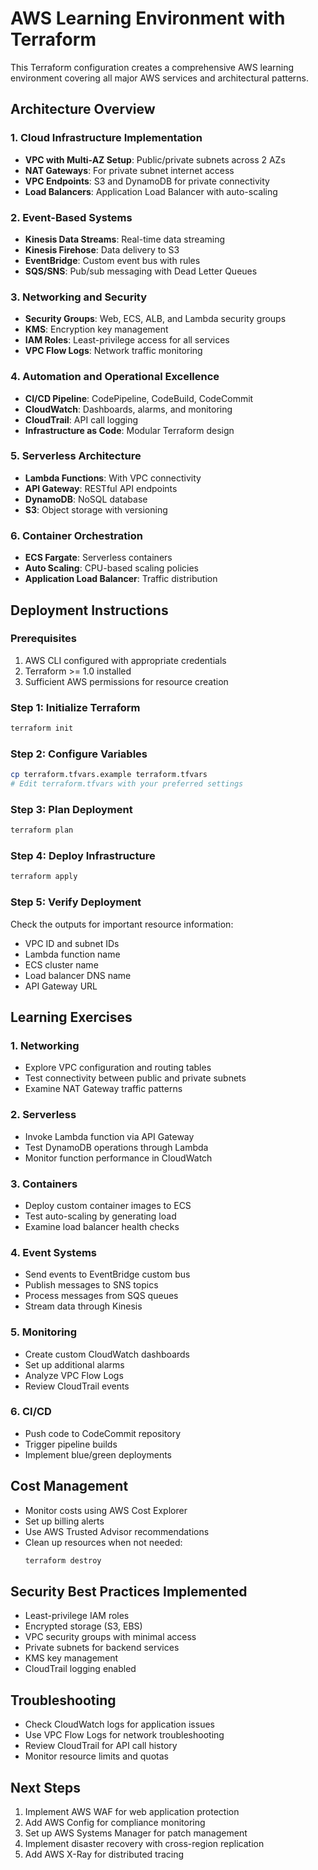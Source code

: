 # AWS Learning Environment with Terraform

This Terraform configuration creates a comprehensive AWS learning environment covering all major AWS services and architectural patterns.

## Architecture Overview

### 1. Cloud Infrastructure Implementation
- **VPC with Multi-AZ Setup**: Public/private subnets across 2 AZs
- **NAT Gateways**: For private subnet internet access
- **VPC Endpoints**: S3 and DynamoDB for private connectivity
- **Load Balancers**: Application Load Balancer with auto-scaling

### 2. Event-Based Systems
- **Kinesis Data Streams**: Real-time data streaming
- **Kinesis Firehose**: Data delivery to S3
- **EventBridge**: Custom event bus with rules
- **SQS/SNS**: Pub/sub messaging with Dead Letter Queues

### 3. Networking and Security
- **Security Groups**: Web, ECS, ALB, and Lambda security groups
- **KMS**: Encryption key management
- **IAM Roles**: Least-privilege access for all services
- **VPC Flow Logs**: Network traffic monitoring

### 4. Automation and Operational Excellence
- **CI/CD Pipeline**: CodePipeline, CodeBuild, CodeCommit
- **CloudWatch**: Dashboards, alarms, and monitoring
- **CloudTrail**: API call logging
- **Infrastructure as Code**: Modular Terraform design

### 5. Serverless Architecture
- **Lambda Functions**: With VPC connectivity
- **API Gateway**: RESTful API endpoints
- **DynamoDB**: NoSQL database
- **S3**: Object storage with versioning

### 6. Container Orchestration
- **ECS Fargate**: Serverless containers
- **Auto Scaling**: CPU-based scaling policies
- **Application Load Balancer**: Traffic distribution

## Deployment Instructions

### Prerequisites
1. AWS CLI configured with appropriate credentials
2. Terraform >= 1.0 installed
3. Sufficient AWS permissions for resource creation

### Step 1: Initialize Terraform
```bash
terraform init
```

### Step 2: Configure Variables
```bash
cp terraform.tfvars.example terraform.tfvars
# Edit terraform.tfvars with your preferred settings
```

### Step 3: Plan Deployment
```bash
terraform plan
```

### Step 4: Deploy Infrastructure
```bash
terraform apply
```

### Step 5: Verify Deployment
Check the outputs for important resource information:
- VPC ID and subnet IDs
- Lambda function name
- ECS cluster name
- Load balancer DNS name
- API Gateway URL

## Learning Exercises

### 1. Networking
- Explore VPC configuration and routing tables
- Test connectivity between public and private subnets
- Examine NAT Gateway traffic patterns

### 2. Serverless
- Invoke Lambda function via API Gateway
- Test DynamoDB operations through Lambda
- Monitor function performance in CloudWatch

### 3. Containers
- Deploy custom container images to ECS
- Test auto-scaling by generating load
- Examine load balancer health checks

### 4. Event Systems
- Send events to EventBridge custom bus
- Publish messages to SNS topics
- Process messages from SQS queues
- Stream data through Kinesis

### 5. Monitoring
- Create custom CloudWatch dashboards
- Set up additional alarms
- Analyze VPC Flow Logs
- Review CloudTrail events

### 6. CI/CD
- Push code to CodeCommit repository
- Trigger pipeline builds
- Implement blue/green deployments

## Cost Management
- Monitor costs using AWS Cost Explorer
- Set up billing alerts
- Use AWS Trusted Advisor recommendations
- Clean up resources when not needed:
  ```bash
  terraform destroy
  ```

## Security Best Practices Implemented
- Least-privilege IAM roles
- Encrypted storage (S3, EBS)
- VPC security groups with minimal access
- Private subnets for backend services
- KMS key management
- CloudTrail logging enabled

## Troubleshooting
- Check CloudWatch logs for application issues
- Use VPC Flow Logs for network troubleshooting
- Review CloudTrail for API call history
- Monitor resource limits and quotas

## Next Steps
1. Implement AWS WAF for web application protection
2. Add AWS Config for compliance monitoring
3. Set up AWS Systems Manager for patch management
4. Implement disaster recovery with cross-region replication
5. Add AWS X-Ray for distributed tracing